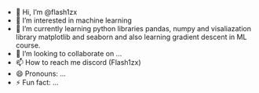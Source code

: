 - 👋 Hi, I’m @flash1zx
- 👀 I’m interested in machine learning
- 🌱 I’m currently learning python libraries pandas, numpy and visaliazation library matplotlib and seaborn and also learning gradient descent in ML course.
- 💞️ I’m looking to collaborate on ...
- 📫 How to reach me discord (Flash1zx)
- 😄 Pronouns: ...
- ⚡ Fun fact: ...

<!---
flash1zx/flash1zx is a ✨ special ✨ repository because its `README.md` (this file) appears on your GitHub profile.
You can click the Preview link to take a look at your changes.
--->
